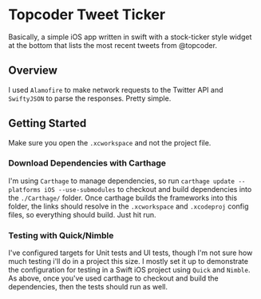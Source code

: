 Topcoder Tweet Ticker
=====================

Basically, a simple iOS app written in swift with a stock-ticker style
widget at the bottom that lists the most recent tweets from @topcoder.

## Overview

I used `Alamofire` to make network requests to the Twitter API 
and `SwiftyJSON` to parse the responses.  Pretty simple.  

## Getting Started

Make sure you open the `.xcworkspace` and not the project file.  

### Download Dependencies with Carthage

I'm using `Carthage` to manage dependencies, so run 
`carthage update --platforms iOS --use-submodules` to checkout and build 
dependencies into the `./Carthage/` folder.  Once carthage builds the frameworks 
into this folder, the links should resolve in the `.xcworkspace` and `.xcodeproj` 
config files, so everything should build.  Just hit run.

### Testing with Quick/Nimble

I've configured targets for Unit tests and UI tests, though I'm not sure how 
much testing i'll do in a project this size.  I mostly set it up to 
demonstrate the configuration for testing in a Swift iOS project using 
`Quick` and `Nimble`.  As above, once you've used carthage to checkout and 
build the dependencies, then the tests should run as well.

